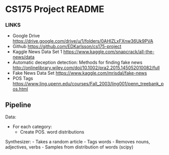# CS175 Project README

### LINKS
- Google Drive	https://drive.google.com/drive/u/1/folders/0AHIZLxFXnw36Uk9PVA
- Github	https://github.com/EDKarlsson/cs175-project
- Kaggle News Data Set 1	https://www.kaggle.com/snapcrack/all-the-news/data
- Automatic deception detection: Methods for finding fake news	http://onlinelibrary.wiley.com/doi/10.1002/pra2.2015.145052010082/full
- Fake News Data Set	https://www.kaggle.com/mrisdal/fake-news
- POS Tags  https://www.ling.upenn.edu/courses/Fall_2003/ling001/penn_treebank_pos.html


## Pipeline
Data:
- For each category:
    - Create POS. word distributions

Synthesizer:
    - Takes a random article
    - Tags words
    - Removes nouns, adjectives, verbs
    - Samples from distribution of words (scipy)